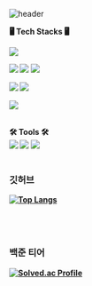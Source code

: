 
![header](https://capsule-render.vercel.app/api?type=rounded&color=auto&height=400&section=header&text=I'm%20chairyeon%20yoon😀&fontSize=60)
</br>

<b>🖥 Tech Stacks 🖥<b></br>
   
<img src="https://img.shields.io/badge/Java-1572B6?style=flat-square&logo=java&logoColor=white"/></span>

<img src="https://img.shields.io/badge/HTML5-E34F26?style=flat-square&logo=html5&logoColor=white"/></span>
<img src="https://img.shields.io/badge/CSS-1572B6?style=flat-square&logo=css&logoColor=white"/></span>
<img src="https://img.shields.io/badge/JavaScript-F7DF1E?style=flat-square&logo=javascript&logoColor=white"/></span>

<img src="https://img.shields.io/badge/jQuery-0769ad?style=flat&logo=jquery&logoColor=white"/></span>
<img src="https://img.shields.io/badge/React-61DAFB?style=flat-square&logo=react&logoColor=white"/></span>
   
<img src="https://img.shields.io/badge/OracleDB-F80000?style=flat-square&logo=OracleDB&logoColor=white"/>   
</br>
</br>

<b>🛠️ Tools 🛠️<b></br>
<img src="https://img.shields.io/badge/Eclipse IDE-2C2255?style=flat-square&logo=Eclipse IDE&logoColor=white"/></span>
<img src="https://img.shields.io/badge/Git-F05032?style=flat-square&logo=Git&logoColor=white"/></span>
<img src="https://img.shields.io/badge/GitHub-181717?style=flat-square&logo=GitHub&logoColor=white"/></span>
</br>
</br>
   
### 깃허브
   [![Top Langs](https://github-readme-stats.vercel.app/api/top-langs/?username=yoonchairyeon&langs_count=8)](https://github.com/yoonchairyeon/github-readme-stats)   
</br>   
</br>   
### 백준 티어
[![Solved.ac Profile](http://mazassumnida.wtf/api/generate_badge?boj=chryis14)](https://solved.ac/chryis14)
